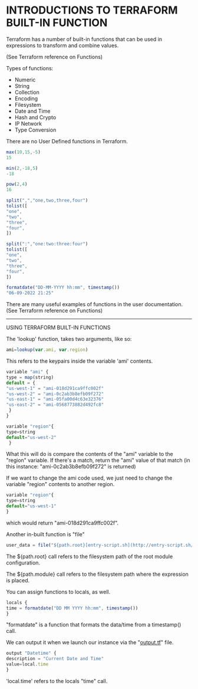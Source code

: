 # INTRODUCTIONS TO TERRAFORM BUILT-IN FUNCTION

Terraform has a number of built-in functions that can be used in expressions to transform and combine values.

(See Terraform reference on Functions)

Types of functions:

- Numeric
- String
- Collection
- Encoding
- Filesystem
- Date and Time
- Hash and Crypto
- IP Network
- Type Conversion

There are no User Defined functions in Terraform.

```jsx
max(10,15,-5)
15

min(2,-18,5)
-18

pow(2,4)
16
```

```jsx
split(",","one,two,three,four")
tolist([
"one",
"two",
"three",
"four",
])

split(":","one:two:three:four")
tolist([
"one",
"two",
"three",
"four",
])
```

```jsx
formatdate("DD-MM-YYYY hh:mm", timestamp())
"06-09-2022 21:25"
```

There are many useful examples of functions in the user documentation.
(See Terraform reference on Functions)

---

USING TERRAFORM BUILT-IN FUNCTIONS

The 'lookup' function, takes two arguments, like so:

```jsx
ami=lookup(var.ami, var.region)
```

This refers to the keypairs inside the variable 'ami' contents.

```jsx
variable "ami" {
type = map(string)
default = {
"us-west-1" = "ami-018d291ca9ffc002f"
"us-west-2" = "ami-0c2ab3b8efb09f272"
"us-east-1" = "ami-05fa00d4c63e32376"
"us-east-2" = "ami-0568773882d492fc8"
 }
}

variable "region"{
type=string
default="us-west-2"
 }
```

What this will do is compare the contents of the "ami" variable to the "region" variable. If there's a match, return the "ami" value of that match (in this instance: "ami-0c2ab3b8efb09f272" is returned)

If we want to change the ami code used, we just need to change the variable "region" contents to another region.

```jsx
variable "region"{
type=string
default="us-west-1"
}
```

which would return "ami-018d291ca9ffc002f".

Another in-built function is "file"

```jsx
user_data = file("${path.root}[entry-script.sh](http://entry-script.sh/)")
```

The ${path.root} call refers to the filesystem path of the root module configuration.

The ${path.module} call refers to the filesystem path where the expression is placed.

You can assign functions to locals, as well.

```jsx
locals {
time = formatdate("DD MM YYYY hh:mm", timestamp())
}
```

"formatdate" is a function that formats the data/time from a timestamp() call.

We can output it when we launch our instance via the "[output.tf](http://output.tf/)" file.

```jsx
output "Datetime" {
description = "Current Date and Time"
value=local.time
}
```

'local.time' refers to the locals "time" call.